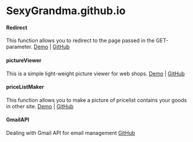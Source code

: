 # SexyGrandma.github.io

<h4>Redirect</h4>
This function allows you to redirect to the page passed in the GET-parameter.
<a href="http://www.ze3.ru/redirect/">Demo</a> | <a href="https://github.com/SexyGrandma/redirect">GitHub</a>

<h4>pictureViewer</h4>
This is a simple light-weight picture viewer for web shops.
<a href="http://www.ze3.ru/pictureViewer/">Demo</a> | <a href="https://github.com/SexyGrandma/pictureViewer">GitHub</a>

<h4>priceListMaker</h4>
This function allows you to make a picture of pricelist contains your goods in other site.
<a href="http://www.ze3.ru/avgPrice/">Demo</a> | <a href="https://github.com/SexyGrandma/avgPrice">GitHub</a>

<h4>GmailAPI</h4>
Dealing with Gmail API for email management
<a href="https://github.com/SexyGrandma/GmailAPI">GitHub</a>
